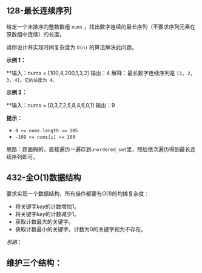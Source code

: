 
## 128-最长连续序列

给定一个未排序的整数数组 `nums` ，找出数字连续的最长序列（不要求序列元素在原数组中连续）的长度。

请你设计并实现时间复杂度为 `O(n)` 的算法解决此问题。

**示例 1：**

**输入：nums = [100,4,200,1,3,2]
输出：4
解释：最长数字连续序列是 `[1, 2, 3, 4]。它的长度为 4。`

**示例 2：**

**输入：nums = [0,3,7,2,5,8,4,6,0,1]
输出：9

**提示：**
- `0 <= nums.length <= 105`
- `-109 <= nums[i] <= 109`

思路：题面假的，直接遍历一遍存到`unordered_set`里，然后依次遍历得到最长连续序列即可。

## 432-全O(1)数据结构

要求实现一个数据结构，所有操作都要有$O(1)$的均摊复杂度：
- 将关键字$key$的计数增加1。
- 将关键字$key$的计数减少1。
- 获取计数最大的关键字。
- 获取计数最小的关键字。计数为0的关键字视为不存在。

*思路*：

维护三个结构：
- 